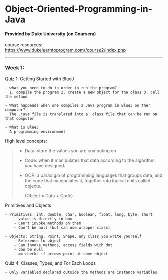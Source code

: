 # Object-Oriented-Programming-in-Java
#### Provided by Duke University (on Coursera)  
course resources:  
https://www.dukelearntoprogram.com//course2/index.php


---- 
### Week 1:   
Quiz 1: Getting Started with BlueJ  
    
    - what you need to do in order to run the program?  
      1. compile the program 2. create a new object for the class 3. call the method  
    
    - What happends when one compiles a Java program in BlueJ on ther computer?
      The .java file is translated into a .class file that can be run on that computer
    
    - What is BlueJ
      A programming environment


High level concepts:
    

> - Data: store the values you are computing on
>  - Code: when it manipulates that data according to the algorithm you have designed.
>  - OOP: a paradigm of programming languages that groups data, and the
> code that manipulates it, together into logical units called objects.
> 
>       (Object = Data + Code)


Primitives and Objects  
    
    - Primitives: int, double, char, boolean, float, long, byte, short
        - value is directly in box
        - Can't invoke methods on them
        - Can't be null (but can use wrapper class)
    
    - Objects: String, Point, Shape, any class you write yourself
        - Reference to object
        - Can invoke methods, access fields with dot
        - Can be null
        - == checks if arrows point at some object


Quiz 4: Classes, Types, and For Each Loops  
    
    - Only variabled declared outside the methods are instance variables
